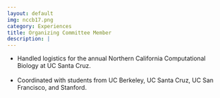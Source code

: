```yaml
---
layout: default
img: nccb17.png
category: Experiences
title: Organizing Committee Member
description: |
---
```


* Handled logistics for the annual Northern California Computational Biology at UC Santa Cruz.
<br><br>
* Coordinated with students from UC Berkeley, UC Santa Cruz, UC San Francisco, and Stanford.
